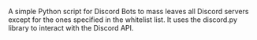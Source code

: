 A simple Python script for Discord Bots to mass leaves all Discord servers except for the ones specified in the whitelist list. It uses the discord.py library to interact with the Discord API.
